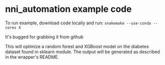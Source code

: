 # nni_automation example code

To run example, download code locally and run:
```snakemake --use-conda --cores 4```

It's bugged for grabbing it from github

This will optimize a random forest and XGBoost model on the diabetes dataset found in sklearn module. The output will be generated as described in the wrapper's README. 
